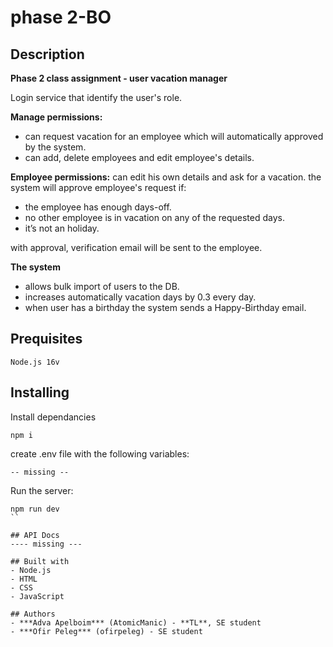 # phase 2-BO

## Description
**Phase 2 class assignment - user vacation manager**

Login service that identify the user's role.

**Manage permissions:** 
  - can request vacation for an employee which will automatically approved by the system.
  - can add, delete employees and edit employee's details.
   
**Employee permissions:** can edit his own details and ask for a vacation.
  the system will approve employee's request if:
  - the employee has enough days-off.
  - no other employee is in vacation on any of the requested days.
  - it’s not an holiday.
  
  with approval, verification email will be sent to the employee. 

 **The system**
  - allows bulk import of users to the DB.
  - increases automatically vacation days by 0.3 every day.
  - when user has a birthday the system sends a Happy-Birthday email.
   
 ## Prequisites
 ```
 Node.js 16v
 ```
## Installing
Install dependancies
```
npm i
```
create .env file with the following variables:
```
-- missing --
```
Run the server:
```
npm run dev
``

## API Docs
---- missing ---

## Built with
- Node.js
- HTML
- CSS
- JavaScript

## Authors
- ***Adva Apelboim*** (AtomicManic) - **TL**, SE student
- ***Ofir Peleg*** (ofirpeleg) - SE student
